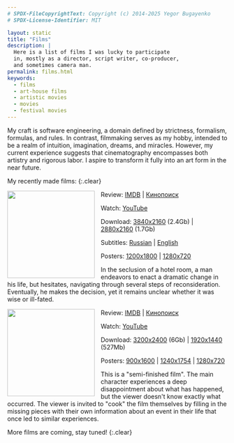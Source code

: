 ```yaml
---
# SPDX-FileCopyrightText: Copyright (c) 2014-2025 Yegor Bugayenko
# SPDX-License-Identifier: MIT

layout: static
title: "Films"
description: |
  Here is a list of films I was lucky to participate
  in, mostly as a director, script writer, co-producer,
  and sometimes camera man.
permalink: films.html
keywords:
  - films
  - art-house films
  - artistic movies
  - movies
  - festival movies
---
```


My craft is software engineering, a domain defined by strictness,
formalism, formulas, and rules. In contrast, filmmaking serves as my hobby,
intended to be a realm of intuition, imagination, dreams, and miracles.
However, my current experience suggests that cinematography encompasses both
artistry and rigorous labor. I aspire to transform it fully into an art form in the near future.

My recently made films:
{:.clear}

<img src="https://films.yegor256.com/hot-stone/1200x1800.png" style="width: 200px; float: left; margin-right: 1em;"/>

  Review:
  [IMDB](https://www.imdb.com/title/tt31632099/) |
  [Кинопоиск]()

  Watch:
  [YouTube](https://www.youtube.com/watch?v=asWCzJGyD98)

  Download:
  [3840x2160](https://films.yegor256.com/mug/4k.mov) (2.4Gb) |
  [2880x2160](https://films.yegor256.com/mug/2880.mov) (1.7Gb)

  Subtitles:
  [Russian](https://films.yegor256.com/hot-stone/ru-captions.srt) |
  [English](https://films.yegor256.com/hot-stone/en-captions.srt)

  Posters:
  [1200x1800](https://films.yegor256.com/hot-stone/1200x1800.png) |
  [1280x720](https://films.yegor256.com/hot-stone/1280x720.png)

  In the seclusion of a hotel room, a man endeavors to enact a dramatic change in his life, but hesitates, navigating through several steps of reconsideration. Eventually, he makes the decision, yet it remains unclear whether it was wise or ill-fated.

<img src="https://films.yegor256.com/mug/300x533.png" style="width: 200px; float: left; margin-right: 1em;"/>

  Review:
  [IMDB](https://www.imdb.com/title/tt30742076/) |
  [Кинопоиск](https://www.kinopoisk.ru/film/5435082/)

  Watch:
  [YouTube](https://www.youtube.com/watch?v=9NYfVVTkqTg)

  Download:
  [3200x2400](https://films.yegor256.com/mug/4k.mov) (6Gb) |
  [1920x1440](https://films.yegor256.com/mug/1440.mov) (527Mb)

  Posters:
  [900x1600](https://films.yegor256.com/mug/900x1600.png) |
  [1240x1754](https://films.yegor256.com/mug/1240x1754.png) |
  [1280x720](https://films.yegor256.com/mug/1280x720.png)

  This is a "semi-finished film". The main character experiences a deep disappointment about what has happened, but the viewer doesn't know exactly what occurred. The viewer is invited to "cook" the film themselves by filling in the missing pieces with their own information about an event in their life that once led to similar experiences.

More films are coming, stay tuned!
{:.clear}
